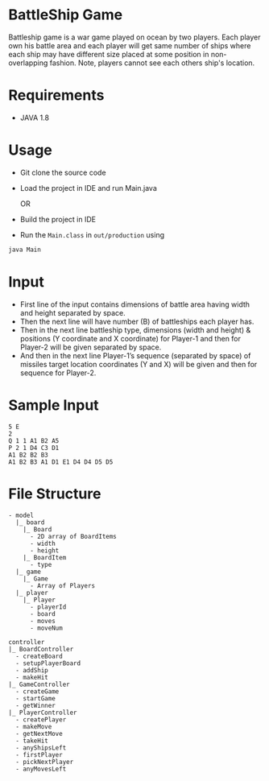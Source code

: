 # BattleShip Game

Battleship game is a war game played on ocean by two players. Each player own his battle area and each player will get same number of ships where each ship may have different size placed at some position in non-overlapping fashion. Note, players cannot see each others ship's location.

# Requirements

- JAVA 1.8

# Usage

- Git clone the source code
- Load the project in IDE and run Main.java

  OR

- Build the project in IDE
- Run the `Main.class` in `out/production` using

```bash
java Main
```

# Input

- First line of the input contains dimensions of battle area having width and height separated by space.
- Then the next line will have number (B) of battleships each player has.
- Then in the next line battleship type, dimensions (width and height) & positions (Y coordinate and X coordinate) for Player-1 and then for Player-2 will be given separated by space.
- And then in the next line Player-1’s sequence (separated by space) of missiles target location coordinates (Y and X) will be given and then for sequence for Player-2.

# Sample Input

```
5 E
2
Q 1 1 A1 B2 A5
P 2 1 D4 C3 D1
A1 B2 B2 B3
A1 B2 B3 A1 D1 E1 D4 D4 D5 D5
```

# File Structure

```
- model
  |_ board
    |_ Board
      - 2D array of BoardItems
      - width
      - height
    |_ BoardItem
      - type
  |_ game
    |_ Game
      - Array of Players
  |_ player
    |_ Player
      - playerId
      - board
      - moves
      - moveNum

controller
|_ BoardController
  - createBoard
  - setupPlayerBoard
  - addShip
  - makeHit
|_ GameController
  - createGame
  - startGame
  - getWinner
|_ PlayerController
  - createPlayer
  - makeMove
  - getNextMove
  - takeHit
  - anyShipsLeft
  - firstPlayer
  - pickNextPlayer
  - anyMovesLeft
```
